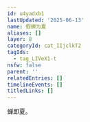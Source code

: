 ```yaml
---
id: u4yadxb1
lastUpdated: '2025-06-13'
name: 假蝉为夏
aliases: []
layer: 8
categoryId: cat_IIjclkT2
tagIds:
  - tag_LIVeX1-t
nsfw: false
parent: ''
relatedEntries: []
timelineEvents: []
titledLinks: []
---
```


蝉即夏。
